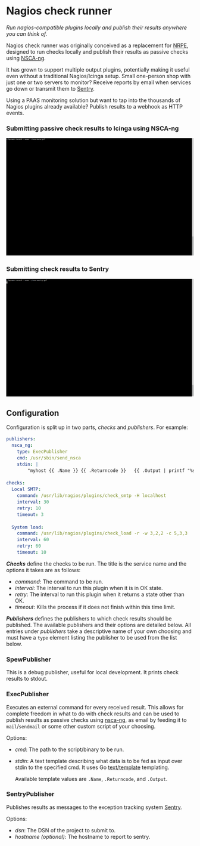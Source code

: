 Nagios check runner
===================


*Run nagios-compatible plugins locally and publish their results anywhere you can think of.*

Nagios check runner was originally conceived as a replacement for
[NRPE](https://exchange.nagios.org/directory/Addons/Monitoring-Agents/NRPE--2D-Nagios-Remote-Plugin-Executor/details),
designed to run checks locally and publish their results as passive checks using
[NSCA-ng](https://www.nsca-ng.org/).

It has grown to support multiple output plugins, potentially making it useful
even without a traditional Nagios/Icinga setup. Small one-person shop with just
one or two servers to monitor? Receive reports by email when services go down or
transmit them to [Sentry](https://getsentry.com).

Using a PAAS monitoring solution but want to tap into the thousands of Nagios
plugins already available? Publish results to a webhook as HTTP events.

### Submitting passive check results to Icinga using NSCA-ng

![Screencast of submitting passive check results using nsca-ng](screencast/nsca.gif)

### Submitting check results to Sentry

![Screencast of nagios plugins publishing to Sentry](screencast/sentry.gif)


Configuration
-------------

Configuration is split up in two parts, *checks* and *publishers*. For example:

``` yaml
publishers:
  nsca_ng:
    type: ExecPublisher
    cmd: /usr/sbin/send_nsca
    stdin: |
        "myhost	{{ .Name }}	{{ .Returncode }}	{{ .Output | printf "%s" }}

checks:
  Local SMTP:
    command: /usr/lib/nagios/plugins/check_smtp -H localhost
    interval: 30
    retry: 10
    timeout: 3

  System load:
    command: /usr/lib/nagios/plugins/check_load -r -w 3,2,2 -c 5,3,3
    interval: 60
    retry: 60
    timeout: 10
```

___Checks___ define the checks to be run. The title is the service name and the
options it takes are as follows:

* *command*: The command to be run.
* *interval*: The interval to run this plugin when it is in OK state.
* *retry*: The interval to run this plugin when it returns a state other
than OK.
* *timeout*: Kills the process if it does not finish within this time limit.

___Publishers___ defines the publishers to which check results should be published.
The available publishers and their options are detailed below. All entries under
*publishers* take a descriptive name of your own choosing and must have a `type`
element listing the publisher to be used from the list below.

### SpewPublisher

This is a debug publisher, useful for local development. It prints check results
to stdout.

### ExecPublisher

Executes an external command for every received result. This allows for complete
freedom in what to do with check results and can be used to publish results as
passive checks using [nsca-ng](https://www.nsca-ng.org/), as email by feeding it
to `mail`/`sendmail` or some other custom script of your choosing.

Options:

* *cmd*: The path to the script/binary to be run.
* *stdin*: A text template describing what data is to be fed as input over
  stdin to the specified cmd. It uses Go
  [text/template](https://golang.org/pkg/text/template/) templating.

  Available template values are `.Name`, `.Returncode`, and `.Output`.

### SentryPublisher

Publishes results as messages to the exception tracking system
[Sentry](https://getsentry.com/).

Options:

* *dsn*: The DSN of the project to submit to.
* *hostname (optional)*: The hostname to report to sentry.

